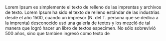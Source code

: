 Lorem Ipsum es simplemente el texto de
relleno de las imprentas y archivos de
texto. Lorem Ipsum ha sido el texto 
de relleno estándar de las industrias 
desde el año 1500, cuando un impresor
(N. del T. persona que se dedica a 
la imprenta) desconocido usó una 
galería de textos y los mezcló de 
tal manera que logró hacer un libro 
de textos especimen. No sólo 
sobrevivió 500 años, sino que 
tambien ingresó como texto de 
